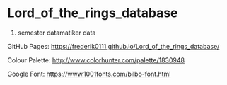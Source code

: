 # Lord_of_the_rings_database
 1. semester datamatiker data

GitHub Pages: 
    https://frederik0111.github.io/Lord_of_the_rings_database/

Colour Palette:
    http://www.colorhunter.com/palette/1830948

Google Font:
    https://www.1001fonts.com/bilbo-font.html